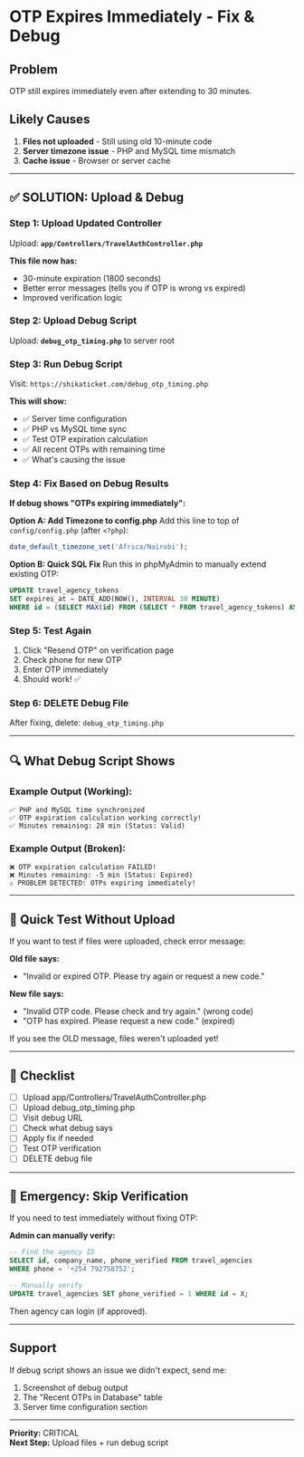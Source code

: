 # OTP Expires Immediately - Fix & Debug

## Problem
OTP still expires immediately even after extending to 30 minutes.

## Likely Causes
1. **Files not uploaded** - Still using old 10-minute code
2. **Server timezone issue** - PHP and MySQL time mismatch
3. **Cache issue** - Browser or server cache

---

## ✅ SOLUTION: Upload & Debug

### Step 1: Upload Updated Controller
Upload: **`app/Controllers/TravelAuthController.php`**

**This file now has:**
- 30-minute expiration (1800 seconds)
- Better error messages (tells you if OTP is wrong vs expired)
- Improved verification logic

### Step 2: Upload Debug Script
Upload: **`debug_otp_timing.php`** to server root

### Step 3: Run Debug Script
Visit: `https://shikaticket.com/debug_otp_timing.php`

**This will show:**
- ✅ Server time configuration
- ✅ PHP vs MySQL time sync
- ✅ Test OTP expiration calculation
- ✅ All recent OTPs with remaining time
- ✅ What's causing the issue

### Step 4: Fix Based on Debug Results

**If debug shows "OTPs expiring immediately":**

**Option A: Add Timezone to config.php**
Add this line to top of `config/config.php` (after `<?php`):
```php
date_default_timezone_set('Africa/Nairobi');
```

**Option B: Quick SQL Fix**
Run this in phpMyAdmin to manually extend existing OTP:
```sql
UPDATE travel_agency_tokens 
SET expires_at = DATE_ADD(NOW(), INTERVAL 30 MINUTE) 
WHERE id = (SELECT MAX(id) FROM (SELECT * FROM travel_agency_tokens) AS t);
```

### Step 5: Test Again
1. Click "Resend OTP" on verification page
2. Check phone for new OTP
3. Enter OTP immediately
4. Should work! ✅

### Step 6: DELETE Debug File
After fixing, delete: `debug_otp_timing.php`

---

## 🔍 What Debug Script Shows

### Example Output (Working):
```
✅ PHP and MySQL time synchronized
✅ OTP expiration calculation working correctly!
✅ Minutes remaining: 28 min (Status: Valid)
```

### Example Output (Broken):
```
❌ OTP expiration calculation FAILED!
❌ Minutes remaining: -5 min (Status: Expired)
⚠️ PROBLEM DETECTED: OTPs expiring immediately!
```

---

## 🎯 Quick Test Without Upload

If you want to test if files were uploaded, check error message:

**Old file says:**
- "Invalid or expired OTP. Please try again or request a new code."

**New file says:**
- "Invalid OTP code. Please check and try again." (wrong code)
- "OTP has expired. Please request a new code." (expired)

If you see the OLD message, files weren't uploaded yet!

---

## 📝 Checklist

- [ ] Upload app/Controllers/TravelAuthController.php
- [ ] Upload debug_otp_timing.php
- [ ] Visit debug URL
- [ ] Check what debug says
- [ ] Apply fix if needed
- [ ] Test OTP verification
- [ ] DELETE debug file

---

## 🚨 Emergency: Skip Verification

If you need to test immediately without fixing OTP:

**Admin can manually verify:**
```sql
-- Find the agency ID
SELECT id, company_name, phone_verified FROM travel_agencies 
WHERE phone = '+254 792758752';

-- Manually verify
UPDATE travel_agencies SET phone_verified = 1 WHERE id = X;
```

Then agency can login (if approved).

---

## Support

If debug script shows an issue we didn't expect, send me:
1. Screenshot of debug output
2. The "Recent OTPs in Database" table
3. Server time configuration section

---

**Priority:** CRITICAL  
**Next Step:** Upload files + run debug script

